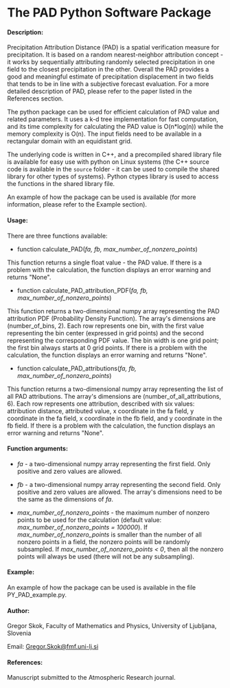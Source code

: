 # The PAD Python Software Package

#### Description:

Precipitation Attribution Distance (PAD) is a spatial verification measure for precipitation. It is based on a random nearest-neighbor attribution concept - it works by sequentially attributing randomly selected precipitation in one field to the closest precipitation in the other. Overall the PAD provides a good and meaningful estimate of precipitation displacement in two fields that tends to be in line with a subjective forecast evaluation. For a more detailed description of PAD, please refer to the paper listed in the References section. 

The python package can be used for efficient calculation of PAD value and related parameters. It uses a k-d tree implementation for fast computation, and its time complexity for calculating the PAD value is O(n*log(n)) while the memory complexity is O(n). The input fields need to be available in a rectangular domain with an equidistant grid.  

The underlying code is written in C++, and a precompiled shared library file is available for easy use with python on Linux systems (the C++ source code is available in the `source` folder - it can be used to compile the shared library for other types of systems). Python ctypes library is used to access the functions in the shared library file. 

An example of how the package can be used is available (for more information, please refer to the Example section).

#### Usage:

There are three functions available: 

- function calculate_PAD(*fa, fb, max_number_of_nonzero_points*)

This function returns a single float value - the PAD value. If there is a problem with the calculation, the function displays an error warning and returns "None".

- function calculate_PAD_attribution_PDF(*fa, fb, max_number_of_nonzero_points*)

This function returns a two-dimensional numpy array representing the PAD attribution PDF (Probability Density Function). The array's dimensions are (number_of_bins, 2). Each row represents one bin, with the first value representing the bin center (expressed in grid points) and the second representing the corresponding PDF value. The bin width is one grid point; the first bin always starts at 0 grid points. If there is a problem with the calculation, the function displays an error warning and returns "None".

- function calculate_PAD_attributions(*fa, fb, max_number_of_nonzero_points*)

This function returns a two-dimensional numpy array representing the list of all PAD attributions. The array's dimensions are (number_of_all_attributions, 6). Each row represents one attribution, described with six values: attribution distance, attributed value, x coordinate in the fa field, y coordinate in the fa field, x coordinate in the fb field, and y coordinate in the fb field. If there is a problem with the calculation, the function displays an error warning and returns "None".

#### Function arguments:

- *fa* - a two-dimensional numpy array representing the first field. Only positive and zero values are allowed.

- *fb* - a two-dimensional numpy array representing the second field. Only positive and zero values are allowed. The array's dimensions need to be the same as the dimensions of *fa*. 

- *max_number_of_nonzero_points* - the maximum number of nonzero points to be used for the calculation (default value: *max_number_of_nonzero_points = 100000*). If *max_number_of_nonzero_points* is smaller than the number of all nonzero points in a field, the nonzero points will be randomly subsampled. If *max_number_of_nonzero_points < 0*, then all the nonzero points will always be used (there will not be any subsampling).

#### Example:

An example of how the package can be used is available in the file PY_PAD_example.py. 

#### Author:

Gregor Skok, Faculty of Mathematics and Physics, University of Ljubljana, Slovenia

Email: Gregor.Skok@fmf.uni-lj.si

#### References:

Manuscript submitted to the Atmospheric Research journal.
